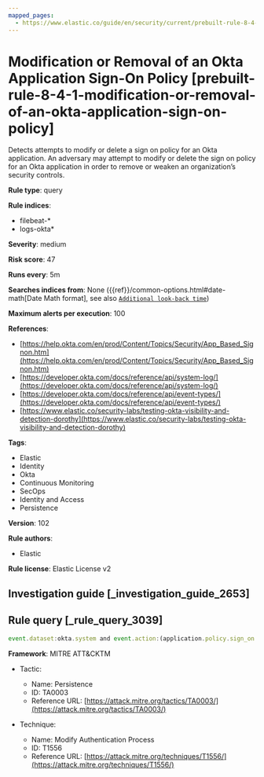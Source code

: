 ```yaml
---
mapped_pages:
  - https://www.elastic.co/guide/en/security/current/prebuilt-rule-8-4-1-modification-or-removal-of-an-okta-application-sign-on-policy.html
---
```


# Modification or Removal of an Okta Application Sign-On Policy [prebuilt-rule-8-4-1-modification-or-removal-of-an-okta-application-sign-on-policy]

Detects attempts to modify or delete a sign on policy for an Okta application. An adversary may attempt to modify or delete the sign on policy for an Okta application in order to remove or weaken an organization’s security controls.

**Rule type**: query

**Rule indices**:

* filebeat-*
* logs-okta*

**Severity**: medium

**Risk score**: 47

**Runs every**: 5m

**Searches indices from**: None ({{ref}}/common-options.html#date-math[Date Math format], see also [`Additional look-back time`](docs-content://solutions/security/detect-and-alert/create-detection-rule.md#rule-schedule))

**Maximum alerts per execution**: 100

**References**:

* [https://help.okta.com/en/prod/Content/Topics/Security/App_Based_Signon.htm](https://help.okta.com/en/prod/Content/Topics/Security/App_Based_Signon.htm)
* [https://developer.okta.com/docs/reference/api/system-log/](https://developer.okta.com/docs/reference/api/system-log/)
* [https://developer.okta.com/docs/reference/api/event-types/](https://developer.okta.com/docs/reference/api/event-types/)
* [https://www.elastic.co/security-labs/testing-okta-visibility-and-detection-dorothy](https://www.elastic.co/security-labs/testing-okta-visibility-and-detection-dorothy)

**Tags**:

* Elastic
* Identity
* Okta
* Continuous Monitoring
* SecOps
* Identity and Access
* Persistence

**Version**: 102

**Rule authors**:

* Elastic

**Rule license**: Elastic License v2

## Investigation guide [_investigation_guide_2653]



## Rule query [_rule_query_3039]

```js
event.dataset:okta.system and event.action:(application.policy.sign_on.update or application.policy.sign_on.rule.delete)
```

**Framework**: MITRE ATT&CKTM

* Tactic:

    * Name: Persistence
    * ID: TA0003
    * Reference URL: [https://attack.mitre.org/tactics/TA0003/](https://attack.mitre.org/tactics/TA0003/)

* Technique:

    * Name: Modify Authentication Process
    * ID: T1556
    * Reference URL: [https://attack.mitre.org/techniques/T1556/](https://attack.mitre.org/techniques/T1556/)



